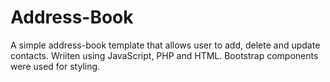 # Address-Book

A simple address-book template that allows user to add, delete and update contacts. Wriiten using JavaScript, PHP and HTML. Bootstrap components were used for styling. 
